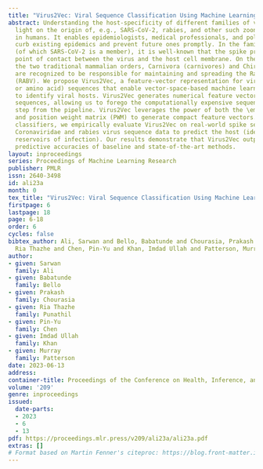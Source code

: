 ```yaml
---
title: "Virus2Vec: Viral Sequence Classification Using Machine Learning"
abstract: Understanding the host-specificity of different families of viruses sheds
  light on the origin of, e.g., SARS-CoV-2, rabies, and other such zoonotic pathogens
  in humans. It enables epidemiologists, medical professionals, and policymakers to
  curb existing epidemics and prevent future ones promptly. In the family Coronaviridae
  (of which SARS-CoV-2 is a member), it is well-known that the spike protein is the
  point of contact between the virus and the host cell membrane. On the other hand,
  the two traditional mammalian orders, Carnivora (carnivores) and Chiroptera (bats)
  are recognized to be responsible for maintaining and spreading the Rabies Lyssavirus
  (RABV). We propose Virus2Vec, a feature-vector representation for viral (nucleotide
  or amino acid) sequences that enable vector-space-based machine learning models
  to identify viral hosts. Virus2Vec generates numerical feature vectors for unaligned
  sequences, allowing us to forego the computationally expensive sequence alignment
  step from the pipeline. Virus2Vec leverages the power of both the \emph{minimizer}
  and position weight matrix (PWM) to generate compact feature vectors. Using several
  classifiers, we empirically evaluate Virus2Vec on real-world spike sequences of
  Coronaviridae and rabies virus sequence data to predict the host (identifying the
  reservoirs of infection). Our results demonstrate that Virus2Vec outperforms the
  predictive accuracies of baseline and state-of-the-art methods.
layout: inproceedings
series: Proceedings of Machine Learning Research
publisher: PMLR
issn: 2640-3498
id: ali23a
month: 0
tex_title: "Virus2Vec: Viral Sequence Classification Using Machine Learning"
firstpage: 6
lastpage: 18
page: 6-18
order: 6
cycles: false
bibtex_author: Ali, Sarwan and Bello, Babatunde and Chourasia, Prakash and Punathil,
  Ria Thazhe and Chen, Pin-Yu and Khan, Imdad Ullah and Patterson, Murray
author:
- given: Sarwan
  family: Ali
- given: Babatunde
  family: Bello
- given: Prakash
  family: Chourasia
- given: Ria Thazhe
  family: Punathil
- given: Pin-Yu
  family: Chen
- given: Imdad Ullah
  family: Khan
- given: Murray
  family: Patterson
date: 2023-06-13
address:
container-title: Proceedings of the Conference on Health, Inference, and Learning
volume: '209'
genre: inproceedings
issued:
  date-parts:
  - 2023
  - 6
  - 13
pdf: https://proceedings.mlr.press/v209/ali23a/ali23a.pdf
extras: []
# Format based on Martin Fenner's citeproc: https://blog.front-matter.io/posts/citeproc-yaml-for-bibliographies/
---
```

